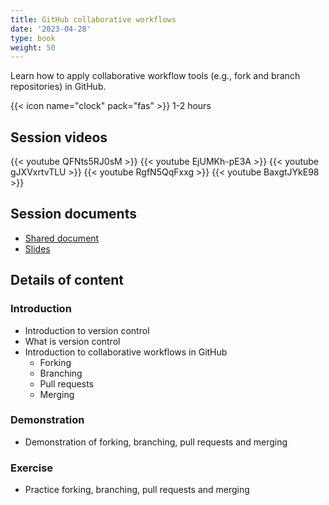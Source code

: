 ```yaml
---
title: GitHub collaborative workflows
date: '2023-04-28'
type: book
weight: 50
---
```


Learn how to apply collaborative workflow tools (e.g., fork and branch repositories) in GitHub. 

<!--more-->

{{< icon name="clock" pack="fas" >}} 1-2 hours

## Session videos

{{< youtube QFNts5RJ0sM >}}
{{< youtube EjUMKh-pE3A >}}
{{< youtube gJXVxrtvTLU >}}
{{< youtube RgfN5QqFxxg >}}
{{< youtube BaxgtJYkE98 >}}

## Session documents
- [Shared document](https://docs.google.com/document/d/1PXmTW-qqoPCMpQSDL-xT3Xu9H3dLKpuBIh1dauwHS-s/edit?usp=sharing)
- [Slides](https://zenodo.org/record/8271923)

## Details of content
### Introduction
- Introduction to version control
- What is version control
- Introduction to collaborative workflows in GitHub
  - Forking 
  - Branching
  - Pull requests
  - Merging

### Demonstration
- Demonstration of forking, branching, pull requests and merging

### Exercise
- Practice forking, branching, pull requests and merging
